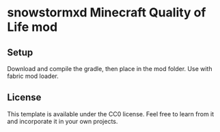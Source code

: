 # snowstormxd Minecraft Quality of Life mod

## Setup

Download and compile the gradle, then place in the mod folder. Use with fabric mod loader.

## License

This template is available under the CC0 license. Feel free to learn from it and incorporate it in your own projects.
